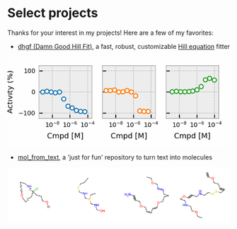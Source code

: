 # Select projects

Thanks for your interest in my projects! Here are a few of my favorites:

- [dhgf (Damn Good Hill Fit)](https://github.com/prheenan/dghf), a fast, robust, customizable [Hill equation](https://en.wikipedia.org/wiki/Hill_equation_(biochemistry)) fitter

![Animation of hill fits](assets/img/dghf_gallery.gif)

- [mol_from_text](https://github.com/prheenan/mol_from_text), a 'just for fun' repository to turn text into molecules

![Animation of '4fun' string using mol_from_text](assets/img/mol_from_text_4fun.gif)
